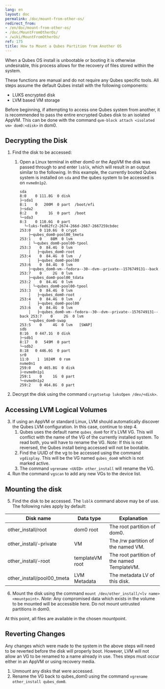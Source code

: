 ```yaml
---
lang: en
layout: doc
permalink: /doc/mount-from-other-os/
redirect_from:
- /en/doc/mount-from-other-os/
- /doc/MountFromOtherOs/
- /wiki/MountFromOtherOs/
ref: 175
title: How to Mount a Qubes Partition from Another OS
---
```



When a Qubes OS install is unbootable or booting it is otherwise undesirable, this process allows for the recovery of files stored within the system.

These functions are manual and do not require any Qubes specific tools. All steps assume the default Qubes install with the following components:
- LUKS encrypted disk
- LVM based VM storage

Before beginning, if attempting to access one Qubes system from another, it is recommended to pass the entire encrypted Qubes disk to an isolated AppVM.
This can be done with the command `qvm-block attach <isolated vm> dom0:<disk>` in dom0.

Decrypting the Disk
-----------------

1. Find the disk to be accessed:
    1. Open a Linux terminal in either dom0 or the AppVM the disk was passed through to and enter `lsblk`, which will result in an output similar to the following.
        In this example, the currently booted Qubes system is installed on `sda` and the qubes system to be accessed is on `nvme0n1p2`.

        ```
        sda                                                                   8:0    0 111.8G  0 disk
        ├─sda1                                                                8:1    0   200M  0 part  /boot/efi
        ├─sda2                                                                8:2    0     1G  0 part  /boot
        └─sda3                                                                8:3    0 110.6G  0 part
          └─luks-fed62fc2-2674-266d-2667-2667259cbdec                       253:0    0 110.6G  0 crypt
            ├─qubes_dom0-pool00_tmeta                                       253:1    0    88M  0 lvm
            │ └─qubes_dom0-pool00-tpool                                     253:3    0  84.4G  0 lvm
            │   ├─qubes_dom0-root                                           253:4    0  84.4G  0 lvm   /
            │   ├─qubes_dom0-pool00                                         253:6    0  84.4G  0 lvm
            ├─qubes_dom0-vm--fedora--30--dvm--private--1576749131--back 253:7    0     2G  0 lvm
            ├─qubes_dom0-pool00_tdata                                       253:2    0  84.4G  0 lvm
            │ └─qubes_dom0-pool00-tpool                                     253:3    0  84.4G  0 lvm
            │   ├─qubes_dom0-root                                           253:4    0  84.4G  0 lvm   /
            │   ├─qubes_dom0-pool00                                         253:6    0  84.4G  0 lvm
            │   ├─qubes_dom0-vm--fedora--30--dvm--private--1576749131--back 253:7    0     2G  0 lvm
            └─qubes_dom0-swap                                               253:5    0     4G  0 lvm   [SWAP]
        sdb                                                                   8:16   0 447.1G  0 disk
        ├─sdb1                                                                8:17   0   549M  0 part
        └─sdb2                                                                8:18   0 446.6G  0 part
        sr0                                                                  11:0    1  1024M  0 rom
        nvme0n1                                                             259:0    0 465.8G  0 disk
        ├─nvme0n1p1                                                         259:1    0     1G  0 part
        └─nvme0n1p2                                                         259:2    0 464.8G  0 part
        ```

2. Decrypt the disk using the command `cryptsetup luksOpen /dev/<disk>`.

Accessing LVM Logical Volumes
-----------------------------

3. If using an AppVM or standard Linux, LVM should automatically discover the Qubes LVM configuration. In this case, continue to step 4.
    1. Qubes uses the default name `qubes_dom0` for it's LVM VG.
       This will conflict with the name of the VG of the currently installed system.
       To read both, you will have to rename the VG.
       *Note:* If this is not reversed, the Qubes install being accessed will not be bootable.
    2. Find the UUID of the vg to be accessed using the command `vgdisplay`.
       This will be the VG named `qubes_dom0` which is not marked active.
    3. The command `vgrename <UUID> other_install` will rename the VG.
4. Run the command `vgscan` to add any new VGs to the device list.

Mounting the disk
-----------------

5. Find the disk to be accessed. The `lsblk` command above may be of use. The following rules apply by default:

| Disk name                     | Data type         | Explanation                                 |
| ----------------------------- | ----------------- | ------------------------------------------- |
| other\_install/root           | dom0 root         | The root partition of dom0.                 |
| other\_install/<vm>-private   | VM                | The /rw partition of the named VM.          |
| other\_install/<vm>-root      | templateVM root   | The root partition of the named TemplateVM. |
| other\_install/pool00\_tmeta  | LVM Metadata      | The metadata LV of this disk.               |

6. Mount the disk using the command `mount /dev/other_install/<lv name> <mountpoint>`.
   *Note:* Any compromised data which exists in the volume to be mounted will be accessible here.
   Do not mount untrusted partitions in dom0.

At this point, all files are available in the chosen mountpoint.

Reverting Changes
-----------------------------------------

Any changes which were made to the system in the above steps will need to be reverted before the disk will properly boot.
However, LVM will not allow an VG to be renamed to a name already in use.
Thes steps must occur either in an AppVM or using recovery media.

1. Unmount any disks that were accessed.
2. Rename the VG back to qubes\_dom0 using the command `vgrename other_install qubes_dom0`.
